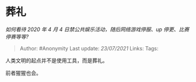 # 葬礼
*如何看待 2020 年 4 月 4 日禁公共娱乐活动，随后网络游戏停服、up 停更、比赛停赛等等?*

> Author: #Anonymity
> Last update: *23/07/2021* 
> Links:
> Tags:  

 
人类文明的起点并不是使用工具，而是葬礼。

前者猩猩也会。



